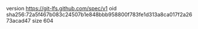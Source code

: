 version https://git-lfs.github.com/spec/v1
oid sha256:72a5f467b083c24507b1e848bbb958800f783fe1d313a8ca017f2a2673acad47
size 604
